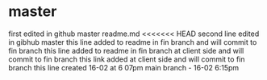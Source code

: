 # master
first edited in github master readme.md
<<<<<<< HEAD
second line edited in gibhub master
this line added to readme in fin branch and will commit to fin branch
this line added to readme in fin branch at client side and will commit to fin branch
this link added at client side and will commit to fin branch
this line created 16-02 at 6 07pm
main branch - 16-02 6:15pm
